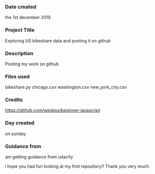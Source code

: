 ### Date created
the 1st december 2019

### Project Title
Exploring US bikeshare data and posting it on github

### Description
Posting my work on github

### Files used
bikeshare.py
chicago.csv
washington.csv
new_york_city.csv

### Credits
https://github.com/wesbos/beginner-javascript

### Day created
on sunday

### Guidance from
am getting guidance from udacity

i hope you had fun looking at my first repository!!
Thank you very much.



